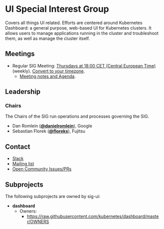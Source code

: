 <!---
This is an autogenerated file!

Please do not edit this file directly, but instead make changes to the
sigs.yaml file in the project root.

To understand how this file is generated, see https://git.k8s.io/community/generator/README.md
-->
# UI Special Interest Group

Covers all things UI related. Efforts are centered around Kubernetes Dashboard: a general purpose, web-based UI for Kubernetes clusters. It allows users to manage applications running in the cluster and troubleshoot them, as well as manage the cluster itself.

## Meetings
* Regular SIG Meeting: [Thursdays at 18:00 CET (Central European Time)](https://groups.google.com/forum/#!forum/kubernetes-sig-ui) (weekly). [Convert to your timezone](http://www.thetimezoneconverter.com/?t=18:00&tz=CET%20%28Central%20European%20Time%29).
  * [Meeting notes and Agenda](https://docs.google.com/document/d/1PwHFvqiShLIq8ZpoXvE3dSUnOv1ts5BTtZ7aATuKd-E/edit?usp=sharing).

## Leadership

### Chairs
The Chairs of the SIG run operations and processes governing the SIG.

* Dan Romlein (**[@danielromlein](https://github.com/danielromlein)**), Google
* Sebastian Florek (**[@floreks](https://github.com/floreks)**), Fujitsu

## Contact
* [Slack](https://kubernetes.slack.com/messages/sig-ui)
* [Mailing list](https://groups.google.com/forum/#!forum/kubernetes-sig-ui)
* [Open Community Issues/PRs](https://github.com/kubernetes/community/labels/sig%2Fui)

## Subprojects

The following subprojects are owned by sig-ui:
- **dashboard**
  - Owners:
    - https://raw.githubusercontent.com/kubernetes/dashboard/master/OWNERS

<!-- BEGIN CUSTOM CONTENT -->

<!-- END CUSTOM CONTENT -->
